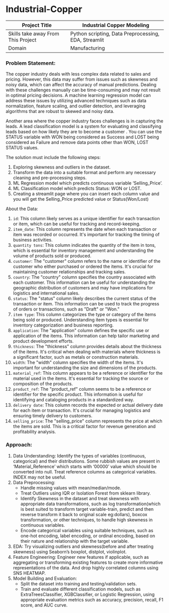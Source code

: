 # Industrial-Copper

| Project Title | Industrial Copper Modeling |
| --- | --- |
| Skills take away From This Project | Python scripting, Data Preprocessing, EDA, Streamlit |
| Domain | Manufacturing |

### Problem Statement:
The copper industry deals with less complex data related to sales and pricing. However, this data may suffer from issues such as skewness and noisy data, which can affect the accuracy of manual predictions. Dealing with these challenges manually can be time-consuming and may not result in optimal pricing decisions. A machine learning regression model can address these issues by utilizing advanced techniques such as data normalization, feature scaling, and outlier detection, and leveraging algorithms that are robust to skewed and noisy data. 

Another area where the copper industry faces challenges is in capturing the leads. A lead classification model is a system for evaluating and classifying leads based on how likely they are to become a customer . You can use the STATUS variable with WON being considered as Success and LOST being considered as Failure and remove data points other than WON, LOST STATUS values.

The solution must include the following steps:

1) Exploring skewness and outliers in the dataset.
2) Transform the data into a suitable format and perform any necessary cleaning and pre-processing steps.
3) ML Regression model which predicts continuous variable ‘Selling_Price’.
4) ML Classification model which predicts Status: WON or LOST.
5) Creating a streamlit page where you can insert each column value and you will get the Selling_Price predicted value or Status(Won/Lost)

About the Data:
1. `id`: This column likely serves as a unique identifier for each transaction or item, which can be useful for tracking and record-keeping.
2. `item_date`: This column represents the date when each transaction or item was recorded or occurred. It's important for tracking the timing of business activities.
3. `quantity tons`: This column indicates the quantity of the item in tons, which is essential for inventory management and understanding the volume of products sold or produced.
4. `customer`: The "customer" column refers to the name or identifier of the customer who either purchased or ordered the items. It's crucial for maintaining customer relationships and tracking sales.
5. `country`: The "country" column specifies the country associated with each customer. This information can be useful for understanding the geographic distribution of customers and may have implications for logistics and international sales.
6. `status`: The "status" column likely describes the current status of the transaction or item. This information can be used to track the progress of orders or transactions, such as "Draft" or "Won."
7. `item type`: This column categorizes the type or category of the items being sold or produced. Understanding item types is essential for inventory categorization and business reporting.
8. `application`: The "application" column defines the specific use or application of the items. This information can help tailor marketing and product development efforts.
9. `thickness`: The "thickness" column provides details about the thickness of the items. It's critical when dealing with materials where thickness is a significant factor, such as metals or construction materials.
10. `width`: The "width" column specifies the width of the items. It's important for understanding the size and dimensions of the products.
11. `material_ref`: This column appears to be a reference or identifier for the material used in the items. It's essential for tracking the source or composition of the products.
12. `product_ref`: The "product_ref" column seems to be a reference or identifier for the specific product. This information is useful for identifying and cataloging products in a standardized way.
13. `delivery date`: This column records the expected or actual delivery date for each item or transaction. It's crucial for managing logistics and ensuring timely delivery to customers.
14. `selling_price`: The "selling_price" column represents the price at which the items are sold. This is a critical factor for revenue generation and profitability analysis.

### Approach: 
1) Data Understanding: Identify the types of variables (continuous, categorical) and their distributions. Some rubbish values are present in ‘Material_Reference’ which starts with ‘00000’ value which should be converted into null. Treat reference columns as categorical variables. INDEX may not be useful.
2) Data Preprocessing: 
    - Handle missing values with mean/median/mode.
    - Treat Outliers using IQR or Isolation Forest from sklearn library.
    - Identify Skewness in the dataset and treat skewness with appropriate data transformations, such as log transformation(which is best suited to transform target variable-train,     predict and then reverse transform it back to original scale eg:dollars), boxcox transformation, or other techniques, to handle high skewness in continuous variables.
    - Encode categorical variables using suitable techniques, such as one-hot encoding, label encoding, or ordinal encoding, based on their nature and relationship with the target variable.
3) EDA: Try visualizing outliers and skewness(before and after treating skewness) using Seaborn’s boxplot, distplot, violinplot.
4) Feature Engineering: Engineer new features if applicable, such as aggregating or transforming existing features to create more informative representations of the data. And drop highly correlated columns using SNS HEATMAP.
5) Model Building and Evaluation:
    - Split the dataset into training and testing/validation sets. 
   - Train and evaluate different classification models, such as ExtraTreesClassifier, XGBClassifier, or Logistic Regression, using appropriate evaluation metrics such as accuracy, precision, recall, F1 score, and AUC curve. 



